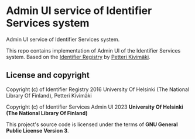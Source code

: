 # Admin UI service of Identifier Services system

Admin UI service of Identifier Services system.

This repo contains implementation of Admin UI of the Identifier Services system. Based on the [Identifier Registry](https://github.com/petkivim/id-registry) by [Petteri Kivimäki](https://github.com/petkivim/).


## License and copyright

Copyright (c) of Identifier Registry 2016 University Of Helsinki (The National Library Of Finland), Petteri Kivimäki

Copyright (c) of Identifier Services Admin UI 2023 **University Of Helsinki (The National Library Of Finland)**

This project's source code is licensed under the terms of **GNU General Public License Version 3**.
